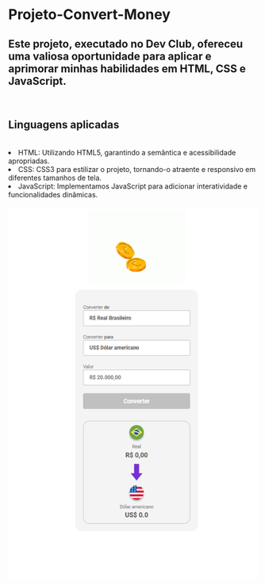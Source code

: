 <h1>Projeto-Convert-Money</h1>
<h2>Este projeto, executado no Dev Club, ofereceu uma valiosa oportunidade para aplicar e aprimorar minhas habilidades em HTML, CSS e JavaScript.</h2>
<br>
<h2>Linguagens aplicadas</h2>
<br>
<lo>
  <li>HTML: Utilizando HTML5, garantindo a semântica e acessibilidade apropriadas.</li>
  <li>CSS: CSS3 para estilizar o projeto, tornando-o atraente e responsivo em diferentes tamanhos de tela.</li>
  <li>JavaScript: Implementamos JavaScript para adicionar interatividade e funcionalidades dinâmicas.</li>
</lo>

<br>
<img src="https://github.com/Josetelma/Projeto-Convert-Money/blob/main/assets/img.PNG?raw=true"/>
